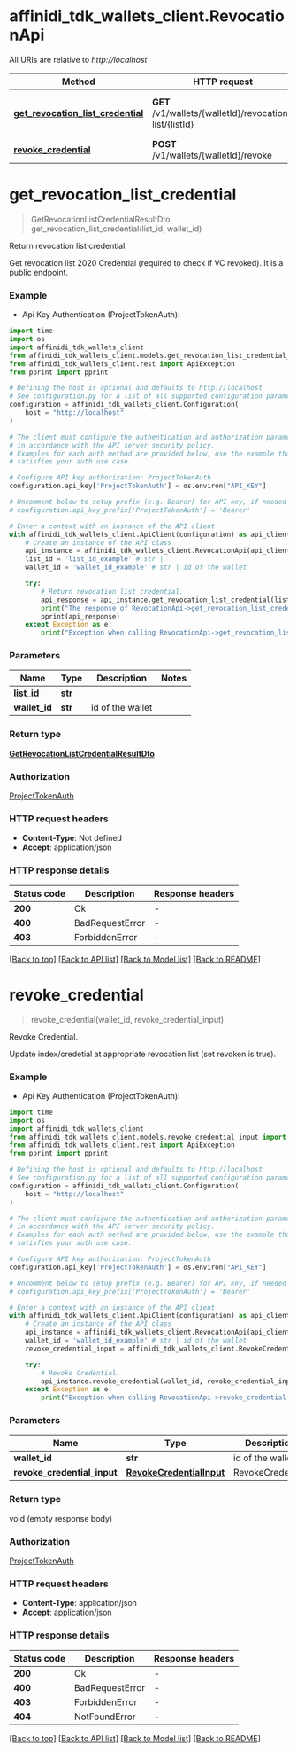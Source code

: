 # affinidi_tdk_wallets_client.RevocationApi

All URIs are relative to _http://localhost_

| Method                                                                                | HTTP request                                            | Description                        |
| ------------------------------------------------------------------------------------- | ------------------------------------------------------- | ---------------------------------- |
| [**get_revocation_list_credential**](RevocationApi.md#get_revocation_list_credential) | **GET** /v1/wallets/{walletId}/revocation-list/{listId} | Return revocation list credential. |
| [**revoke_credential**](RevocationApi.md#revoke_credential)                           | **POST** /v1/wallets/{walletId}/revoke                  | Revoke Credential.                 |

# **get_revocation_list_credential**

> GetRevocationListCredentialResultDto get_revocation_list_credential(list_id, wallet_id)

Return revocation list credential.

Get revocation list 2020 Credential (required to check if VC revoked). It is a public endpoint.

### Example

- Api Key Authentication (ProjectTokenAuth):

```python
import time
import os
import affinidi_tdk_wallets_client
from affinidi_tdk_wallets_client.models.get_revocation_list_credential_result_dto import GetRevocationListCredentialResultDto
from affinidi_tdk_wallets_client.rest import ApiException
from pprint import pprint

# Defining the host is optional and defaults to http://localhost
# See configuration.py for a list of all supported configuration parameters.
configuration = affinidi_tdk_wallets_client.Configuration(
    host = "http://localhost"
)

# The client must configure the authentication and authorization parameters
# in accordance with the API server security policy.
# Examples for each auth method are provided below, use the example that
# satisfies your auth use case.

# Configure API key authorization: ProjectTokenAuth
configuration.api_key['ProjectTokenAuth'] = os.environ["API_KEY"]

# Uncomment below to setup prefix (e.g. Bearer) for API key, if needed
# configuration.api_key_prefix['ProjectTokenAuth'] = 'Bearer'

# Enter a context with an instance of the API client
with affinidi_tdk_wallets_client.ApiClient(configuration) as api_client:
    # Create an instance of the API class
    api_instance = affinidi_tdk_wallets_client.RevocationApi(api_client)
    list_id = 'list_id_example' # str |
    wallet_id = 'wallet_id_example' # str | id of the wallet

    try:
        # Return revocation list credential.
        api_response = api_instance.get_revocation_list_credential(list_id, wallet_id)
        print("The response of RevocationApi->get_revocation_list_credential:\n")
        pprint(api_response)
    except Exception as e:
        print("Exception when calling RevocationApi->get_revocation_list_credential: %s\n" % e)
```

### Parameters

| Name          | Type    | Description      | Notes |
| ------------- | ------- | ---------------- | ----- |
| **list_id**   | **str** |                  |
| **wallet_id** | **str** | id of the wallet |

### Return type

[**GetRevocationListCredentialResultDto**](GetRevocationListCredentialResultDto.md)

### Authorization

[ProjectTokenAuth](../README.md#ProjectTokenAuth)

### HTTP request headers

- **Content-Type**: Not defined
- **Accept**: application/json

### HTTP response details

| Status code | Description     | Response headers |
| ----------- | --------------- | ---------------- |
| **200**     | Ok              | -                |
| **400**     | BadRequestError | -                |
| **403**     | ForbiddenError  | -                |

[[Back to top]](#) [[Back to API list]](../README.md#documentation-for-api-endpoints) [[Back to Model list]](../README.md#documentation-for-models) [[Back to README]](../README.md)

# **revoke_credential**

> revoke_credential(wallet_id, revoke_credential_input)

Revoke Credential.

Update index/credetial at appropriate revocation list (set revoken is true).

### Example

- Api Key Authentication (ProjectTokenAuth):

```python
import time
import os
import affinidi_tdk_wallets_client
from affinidi_tdk_wallets_client.models.revoke_credential_input import RevokeCredentialInput
from affinidi_tdk_wallets_client.rest import ApiException
from pprint import pprint

# Defining the host is optional and defaults to http://localhost
# See configuration.py for a list of all supported configuration parameters.
configuration = affinidi_tdk_wallets_client.Configuration(
    host = "http://localhost"
)

# The client must configure the authentication and authorization parameters
# in accordance with the API server security policy.
# Examples for each auth method are provided below, use the example that
# satisfies your auth use case.

# Configure API key authorization: ProjectTokenAuth
configuration.api_key['ProjectTokenAuth'] = os.environ["API_KEY"]

# Uncomment below to setup prefix (e.g. Bearer) for API key, if needed
# configuration.api_key_prefix['ProjectTokenAuth'] = 'Bearer'

# Enter a context with an instance of the API client
with affinidi_tdk_wallets_client.ApiClient(configuration) as api_client:
    # Create an instance of the API class
    api_instance = affinidi_tdk_wallets_client.RevocationApi(api_client)
    wallet_id = 'wallet_id_example' # str | id of the wallet
    revoke_credential_input = affinidi_tdk_wallets_client.RevokeCredentialInput() # RevokeCredentialInput | RevokeCredential

    try:
        # Revoke Credential.
        api_instance.revoke_credential(wallet_id, revoke_credential_input)
    except Exception as e:
        print("Exception when calling RevocationApi->revoke_credential: %s\n" % e)
```

### Parameters

| Name                        | Type                                                  | Description      | Notes |
| --------------------------- | ----------------------------------------------------- | ---------------- | ----- |
| **wallet_id**               | **str**                                               | id of the wallet |
| **revoke_credential_input** | [**RevokeCredentialInput**](RevokeCredentialInput.md) | RevokeCredential |

### Return type

void (empty response body)

### Authorization

[ProjectTokenAuth](../README.md#ProjectTokenAuth)

### HTTP request headers

- **Content-Type**: application/json
- **Accept**: application/json

### HTTP response details

| Status code | Description     | Response headers |
| ----------- | --------------- | ---------------- |
| **200**     | Ok              | -                |
| **400**     | BadRequestError | -                |
| **403**     | ForbiddenError  | -                |
| **404**     | NotFoundError   | -                |

[[Back to top]](#) [[Back to API list]](../README.md#documentation-for-api-endpoints) [[Back to Model list]](../README.md#documentation-for-models) [[Back to README]](../README.md)

